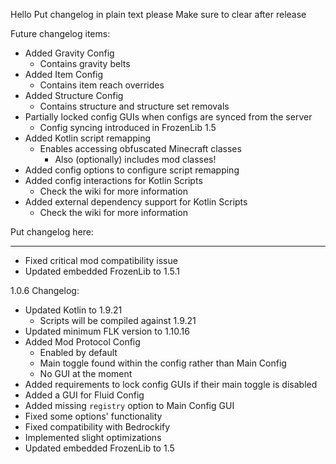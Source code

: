 Hello
Put changelog in plain text please
Make sure to clear after release

Future changelog items:
- Added Gravity Config
    - Contains gravity belts
- Added Item Config
    - Contains item reach overrides
- Added Structure Config
    - Contains structure and structure set removals
- Partially locked config GUIs when configs are synced from the server
    - Config syncing introduced in FrozenLib 1.5
- Added Kotlin script remapping
    - Enables accessing obfuscated Minecraft classes
        - Also (optionally) includes mod classes!
- Added config options to configure script remapping
- Added config interactions for Kotlin Scripts
    - Check the wiki for more information
- Added external dependency support for Kotlin Scripts
    - Check the wiki for more information

Put changelog here:

-----------------
- Fixed critical mod compatibility issue
- Updated embedded FrozenLib to 1.5.1

1.0.6 Changelog:
- Updated Kotlin to 1.9.21
  - Scripts will be compiled against 1.9.21
- Updated minimum FLK version to 1.10.16
- Added Mod Protocol Config
  - Enabled by default
  - Main toggle found within the config rather than Main Config
  - No GUI at the moment
- Added requirements to lock config GUIs if their main toggle is disabled
- Added a GUI for Fluid Config
- Added missing `registry` option to Main Config GUI
- Fixed some options' functionality
- Fixed compatibility with Bedrockify
- Implemented slight optimizations
- Updated embedded FrozenLib to 1.5
